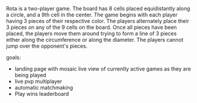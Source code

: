 Rota is a two-player game. The board has 8 cells placed equidistantly along a circle, and a 9th cell in the center. The game begins with each player having 3 pieces of their respective color. The players alternately place their 3 pieces on any of the 9 cells on the board. Once all pieces have been placed, the players move them around trying to form a line of 3 pieces either along the circumference or along the diameter. The players cannot jump over the opponent's pieces.

goals:
- landing page with mosaic live view of currently active games as they are being played
- live pvp multiplayer
- automatic matchmaking
- Play wins leaderboard